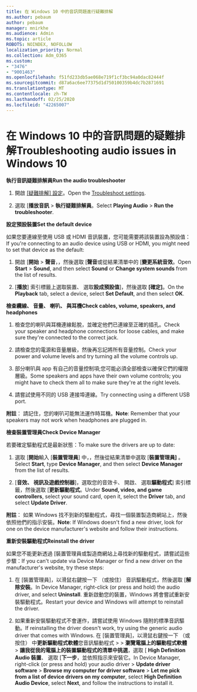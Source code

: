 ```yaml
---
title: 在 Windows 10 中的音訊問題進行疑難排解
ms.author: pebaum
author: pebaum
manager: mnirkhe
ms.audience: Admin
ms.topic: article
ROBOTS: NOINDEX, NOFOLLOW
localization_priority: Normal
ms.collection: Adm_O365
ms.custom:
- "3476"
- "9001463"
ms.openlocfilehash: f51fd233db5ae068e719f1cf3bc94a0dac82444f
ms.sourcegitcommit: d87a6ac6ee77375d1d750100359b4dc7b2871691
ms.translationtype: MT
ms.contentlocale: zh-TW
ms.lasthandoff: 02/25/2020
ms.locfileid: "42265007"
---
```

# <a name="troubleshooting-audio-issues-in-windows-10"></a><span data-ttu-id="4fab3-102">在 Windows 10 中的音訊問題的疑難排解</span><span class="sxs-lookup"><span data-stu-id="4fab3-102">Troubleshooting audio issues in Windows 10</span></span>

<span data-ttu-id="4fab3-103">**執行音訊疑難排解員**</span><span class="sxs-lookup"><span data-stu-id="4fab3-103">**Run the audio troubleshooter**</span></span>

1.  <span data-ttu-id="4fab3-104">開啟 [[疑難排解] 設定](ms-settings:troubleshoot)。</span><span class="sxs-lookup"><span data-stu-id="4fab3-104">Open the [Troubleshoot settings](ms-settings:troubleshoot).</span></span>

2.  <span data-ttu-id="4fab3-105">選取 [**播放音訊** > **執行疑難排解員**。</span><span class="sxs-lookup"><span data-stu-id="4fab3-105">Select **Playing Audio** > **Run the troubleshooter**.</span></span>

<span data-ttu-id="4fab3-106">**設定預設裝置**</span><span class="sxs-lookup"><span data-stu-id="4fab3-106">**Set the default device**</span></span>

<span data-ttu-id="4fab3-107">如果您要連線至使用 USB 或 HDMI 音訊裝置，您可能需要將該裝置設為預設值：</span><span class="sxs-lookup"><span data-stu-id="4fab3-107">If you're connecting to an audio device using USB or HDMI, you might need to set that device as the default:</span></span>

1. <span data-ttu-id="4fab3-108">開啟 [**開始** > **聲音**，，然後選取 [**聲音**或從結果清單中的 [**變更系統音效**。</span><span class="sxs-lookup"><span data-stu-id="4fab3-108">Open **Start** > **Sound**, and then select **Sound** or **Change system sounds** from the list of results.</span></span>

2.  <span data-ttu-id="4fab3-109">[**播放**] 索引標籤上選取裝置、 選取**設成預設值**]，然後選取 **[確定]**。</span><span class="sxs-lookup"><span data-stu-id="4fab3-109">On the **Playback** tab, select a device, select **Set Default**, and then select **OK**.</span></span>

<span data-ttu-id="4fab3-110">**檢查纜線、 音量、 喇叭、 與耳機**</span><span class="sxs-lookup"><span data-stu-id="4fab3-110">**Check cables, volume, speakers, and headphones**</span></span>

1. <span data-ttu-id="4fab3-111">檢查您的喇叭與耳機連線鬆脫，並確定他們已連線至正確的插孔。</span><span class="sxs-lookup"><span data-stu-id="4fab3-111">Check your speaker and headphone connections for loose cables, and make sure they're connected to the correct jack.</span></span>

2. <span data-ttu-id="4fab3-112">請檢查您的電源和音量層級，然後再忘記將所有音量控制。</span><span class="sxs-lookup"><span data-stu-id="4fab3-112">Check your power and volume levels and try turning all the volume controls up.</span></span>

3. <span data-ttu-id="4fab3-113">部分喇叭與 app 有自己的音量控制項;您可能必須全部檢查以確保它們的權限層級。</span><span class="sxs-lookup"><span data-stu-id="4fab3-113">Some speakers and apps have their own volume controls; you might have to check them all to make sure they're at the right levels.</span></span>

4. <span data-ttu-id="4fab3-114">請嘗試使用不同的 USB 連接埠連線。</span><span class="sxs-lookup"><span data-stu-id="4fab3-114">Try connecting using a different USB port.</span></span>

<span data-ttu-id="4fab3-115">**附註**： 請記住，您的喇叭可能無法運作時耳機。</span><span class="sxs-lookup"><span data-stu-id="4fab3-115">**Note**: Remember that your speakers may not work when headphones are plugged in.</span></span>

<span data-ttu-id="4fab3-116">**檢查裝置管理員**</span><span class="sxs-lookup"><span data-stu-id="4fab3-116">**Check Device Manager**</span></span>

<span data-ttu-id="4fab3-117">若要確定驅動程式是最新狀態：</span><span class="sxs-lookup"><span data-stu-id="4fab3-117">To make sure the drivers are up to date:</span></span>

1. <span data-ttu-id="4fab3-118">選取 [**開始**輸入 [**裝置管理員**] 中，，然後從結果清單中選取 [**裝置管理員]** 。</span><span class="sxs-lookup"><span data-stu-id="4fab3-118">Select **Start**, type **Device Manager**, and then select **Device Manager** from the list of results.</span></span>

2. <span data-ttu-id="4fab3-119">[**音效、 視訊及遊戲控制器**]，選取您的音效卡、 開啟、 選取**驅動程式**] 索引標籤，然後選取 [**更新驅動程式**。</span><span class="sxs-lookup"><span data-stu-id="4fab3-119">Under **Sound, video, and game controllers**, select your sound card, open it, select the **Driver** tab, and select **Update Driver**.</span></span>

<span data-ttu-id="4fab3-120">**附註**： 如果 Windows 找不到新的驅動程式，尋找一個裝置製造商網站上，然後依照他們的指示安裝。</span><span class="sxs-lookup"><span data-stu-id="4fab3-120">**Note**: If Windows doesn't find a new driver, look for one on the device manufacturer's website and follow their instructions.</span></span>

<span data-ttu-id="4fab3-121">**重新安裝驅動程式**</span><span class="sxs-lookup"><span data-stu-id="4fab3-121">**Reinstall the driver**</span></span>

<span data-ttu-id="4fab3-122">如果您不能更新透過 [裝置管理員或製造商網站上尋找新的驅動程式，請嘗試這些步驟：</span><span class="sxs-lookup"><span data-stu-id="4fab3-122">If you can't update via Device Manager or find a new driver on the manufacturer's website, try these steps:</span></span>

1. <span data-ttu-id="4fab3-123">在 [裝置管理員]，以滑鼠右鍵按一下 （或按住） 音訊驅動程式，然後選取 [**解除安裝**。</span><span class="sxs-lookup"><span data-stu-id="4fab3-123">In Device Manager, right-click (or press and hold) the audio driver, and select **Uninstall**.</span></span> <span data-ttu-id="4fab3-124">重新啟動您的裝置，Windows 將會嘗試重新安裝驅動程式。</span><span class="sxs-lookup"><span data-stu-id="4fab3-124">Restart your device and Windows will attempt to reinstall the driver.</span></span>

2. <span data-ttu-id="4fab3-125">如果重新安裝驅動程式不會運作，請嘗試使用 Windows 隨附的標準音訊驅動。</span><span class="sxs-lookup"><span data-stu-id="4fab3-125">If reinstalling the driver doesn't work, try using the generic audio driver that comes with Windows.</span></span> <span data-ttu-id="4fab3-126">在 [裝置管理員]，以滑鼠右鍵按一下 （或按住） 中**更新驅動程式軟體**您音訊驅動程式 > > **瀏覽電腦上的驅動程式軟體** > **讓我從我的電腦上的裝置驅動程式的清單中挑選**，選取 [ **High Definition Audio 裝置**、 選取 [**下一步**，並依照指示來安裝它。</span><span class="sxs-lookup"><span data-stu-id="4fab3-126">In Device Manager, right-click (or press and hold) your audio driver > **Update driver software** > **Browse my computer for driver software** > **Let me pick from a list of device drivers on my computer**, select **High Definition Audio Device**, select **Next**, and follow the instructions to install it.</span></span>
